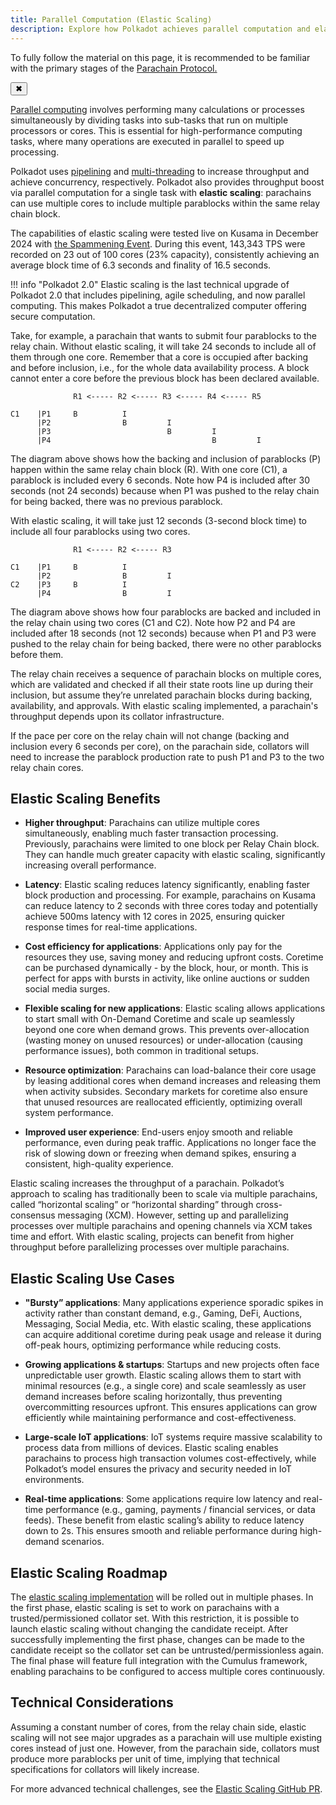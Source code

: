 ```yaml
---
title: Parallel Computation (Elastic Scaling)
description: Explore how Polkadot achieves parallel computation and elastic scaling to boost throughput and efficiency.
---
```


<!-- MessageBox -->
<div id="messageBox" class="floating-message-box">
  <p>
    To fully follow the material on this page, it is recommended to be familiar with the primary stages of the 
    <a href="./learn-parachains-protocol.md" target="_blank" rel="noopener noreferrer">
      Parachain Protocol.
    </a>
  </p>
  <button class="close-messagebox" aria-label="Close message">✖</button>
</div>

[Parallel computing](https://en.wikipedia.org/wiki/Parallel_computing) involves performing many
calculations or processes simultaneously by dividing tasks into sub-tasks that run on multiple
processors or cores. This is essential for high-performance computing tasks, where many operations
are executed in parallel to speed up processing.

Polkadot uses [pipelining](./learn-async-backing.md) and
[multi-threading](./learn-agile-coretime.md) to increase throughput and achieve concurrency,
respectively. Polkadot also provides throughput boost via parallel computation for a single task
with **elastic scaling**: parachains can use multiple cores to include multiple parablocks within
the same relay chain block.

The capabilities of elastic scaling were tested live on Kusama in December 2024 with [the Spammening Event](https://polkadot.com/spammening/). During this event, 143,343 TPS were recorded on 23 out of 100 cores (23% capacity), consistently achieving an average block time of 6.3 seconds and finality of 16.5 seconds.

!!! info "Polkadot 2.0"
    Elastic scaling is the last technical upgrade of Polkadot 2.0 that includes pipelining, agile scheduling, and now parallel computing. This makes Polkadot a true decentralized computer offering secure computation. 

Take, for example, a parachain that wants to submit four parablocks to the relay chain. Without
elastic scaling, it will take 24 seconds to include all of them through one core. Remember that a
core is occupied after backing and before inclusion, i.e., for the whole data availability process.
A block cannot enter a core before the previous block has been declared available.

```
              R1 <----- R2 <----- R3 <----- R4 <----- R5

C1    |P1     B          I
      |P2                B         I
      |P3                          B         I
      |P4                                    B         I

```

The diagram above shows how the backing and inclusion of parablocks (P) happen within the same relay
chain block (R). With one core (C1), a parablock is included every 6 seconds. Note how P4 is
included after 30 seconds (not 24 seconds) because when P1 was pushed to the relay chain for being
backed, there was no previous parablock.

With elastic scaling, it will take just 12 seconds (3-second block time) to include all four
parablocks using two cores.

```
              R1 <----- R2 <----- R3

C1    |P1     B          I
      |P2                B         I
C2    |P3     B          I
      |P4                B         I

```

The diagram above shows how four parablocks are backed and included in the relay chain using two
cores (C1 and C2). Note how P2 and P4 are included after 18 seconds (not 12 seconds) because when P1
and P3 were pushed to the relay chain for being backed, there were no other parablocks before them.

The relay chain receives a sequence of parachain blocks on multiple cores, which are validated and
checked if all their state roots line up during their inclusion, but assume they’re unrelated
parachain blocks during backing, availability, and approvals. With elastic scaling implemented, a
parachain's throughput depends upon its collator infrastructure.

If the pace per core on the relay chain will not change (backing and inclusion every 6 seconds per
core), on the parachain side, collators will need to increase the parablock production rate to push
P1 and P3 to the two relay chain cores.

## Elastic Scaling Benefits

- **Higher throughput**: Parachains can utilize multiple cores simultaneously, enabling much faster transaction processing. Previously, parachains were limited to one block per Relay Chain block. They can handle much greater capacity with elastic scaling, significantly increasing overall performance.

- **Latency**: Elastic scaling reduces latency significantly, enabling faster block production and processing. For example, parachains on Kusama can reduce latency to 2 seconds with three cores today and potentially achieve 500ms latency with 12 cores in 2025, ensuring quicker response times for real-time applications.

- **Cost efficiency for applications**: Applications only pay for the resources they use, saving money and reducing upfront costs. Coretime can be purchased dynamically - by the block, hour, or month. This is perfect for apps with bursts in activity, like online auctions or sudden social media surges.

- **Flexible scaling for new applications**: Elastic scaling allows applications to start small with On-Demand Coretime and scale up seamlessly beyond one core when demand grows. This prevents over-allocation (wasting money on unused resources) or under-allocation (causing performance issues), both common in traditional setups.

- **Resource optimization**: Parachains can load-balance their core usage by leasing additional cores when demand increases and releasing them when activity subsides. Secondary markets for coretime also ensure that unused resources are reallocated efficiently, optimizing overall system performance.

- **Improved user experience**: End-users enjoy smooth and reliable performance, even during peak traffic. Applications no longer face the risk of slowing down or freezing when demand spikes, ensuring a consistent, high-quality experience.

Elastic scaling increases the throughput of a parachain. Polkadot’s approach to scaling has traditionally been to scale via multiple parachains, called “horizontal scaling” or “horizontal sharding” through cross-consensus messaging (XCM). However, setting up and parallelizing processes over multiple parachains and opening channels via XCM takes time and effort. With elastic scaling, projects can benefit from higher throughput before parallelizing processes over multiple parachains.

## Elastic Scaling Use Cases

- **"Bursty” applications**: Many applications experience sporadic spikes in activity rather than constant demand, e.g., Gaming, DeFi, Auctions, Messaging, Social Media, etc. With elastic scaling, these applications can acquire additional coretime during peak usage and release it during off-peak hours, optimizing performance while reducing costs.

- **Growing applications & startups**: Startups and new projects often face unpredictable user growth. Elastic scaling allows them to start with minimal resources (e.g., a single core) and scale seamlessly as user demand increases before scaling horizontally, thus preventing overcommitting resources upfront. This ensures applications can grow efficiently while maintaining performance and cost-effectiveness.

- **Large-scale IoT applications**: IoT systems require massive scalability to process data from millions of devices. Elastic scaling enables parachains to process high transaction volumes cost-effectively, while Polkadot’s model ensures the privacy and security needed in IoT environments.

- **Real-time applications**: Some applications require low latency and real-time performance (e.g., gaming, payments / financial services, or data feeds). These benefit from elastic scaling’s ability to reduce latency down to 2s. This ensures smooth and reliable performance during high-demand scenarios.

## Elastic Scaling Roadmap

The [elastic scaling implementation](https://github.com/paritytech/polkadot-sdk/issues/1829) will be
rolled out in multiple phases. In the first phase, elastic scaling is set to work on parachains with
a trusted/permissioned collator set. With this restriction, it is possible to launch elastic scaling
without changing the candidate receipt. After successfully implementing the first phase, changes can
be made to the candidate receipt so the collator set can be untrusted/permissionless again. The
final phase will feature full integration with the Cumulus framework, enabling parachains to be
configured to access multiple cores continuously.

## Technical Considerations

Assuming a constant number of cores, from the relay chain side, elastic scaling will not see major
upgrades as a parachain will use multiple existing cores instead of just one. However, from the
parachain side, collators must produce more parablocks per unit of time, implying that technical
specifications for collators will likely increase.

For more advanced technical challenges, see the
[Elastic Scaling GitHub PR](https://github.com/paritytech/polkadot-sdk/issues/1829).
